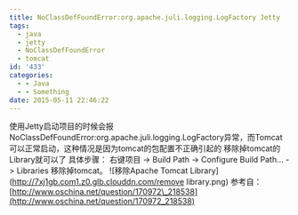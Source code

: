 ```yaml
---
title: NoClassDefFoundError:org.apache.juli.logging.LogFactory Jetty
tags:
  - java
  - jetty
  - NoClassDefFoundError
  - tomcat
id: '433'
categories:
  - - Java
  - - Something
date: 2015-05-11 22:46:22
---
```


使用Jetty启动项目的时候会报NoClassDefFoundError:org.apache.juli.logging.LogFactory异常，而Tomcat可以正常启动，这种情况是因为tomcat的包配置不正确引起的 移除掉tomcat的Library就可以了 具体步骤： 右键项目 -> Build Path -> Configure Build Path... -> Libraries 移除掉tomcat。 ![移除Apache Tomcat Library](http://7xj1gb.com1.z0.glb.clouddn.com/remove library.png) 参考自：[http://www.oschina.net/question/170972\_218538](http://www.oschina.net/question/170972_218538)